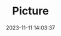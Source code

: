 ---
weight: 1
images:
- /images/edited/185.jpeg
title: Picture
date: 2023-11-11 14:03:37
tags:
- luminar
- work
---